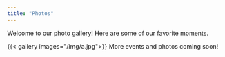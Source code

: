 ```yaml
---
title: "Photos"
---
```


Welcome to our photo gallery! Here are some of our favorite moments.

{{< gallery images="/img/a.jpg">}}
More events and photos coming soon!
